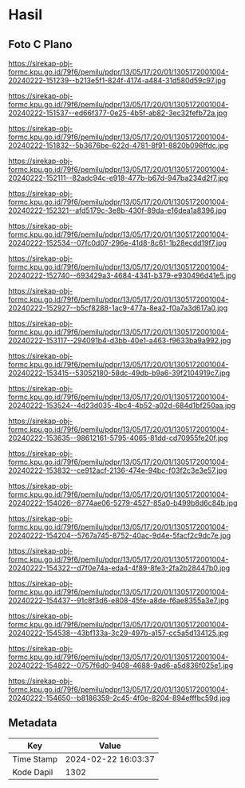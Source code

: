 # Hasil

## Foto C Plano

https://sirekap-obj-formc.kpu.go.id/79f6/pemilu/pdpr/13/05/17/20/01/1305172001004-20240222-151239--b213e5f1-824f-4174-a484-31d580d59c97.jpg

https://sirekap-obj-formc.kpu.go.id/79f6/pemilu/pdpr/13/05/17/20/01/1305172001004-20240222-151537--ed66f377-0e25-4b5f-ab82-3ec32fefb72a.jpg

https://sirekap-obj-formc.kpu.go.id/79f6/pemilu/pdpr/13/05/17/20/01/1305172001004-20240222-151832--5b3676be-622d-4781-8f91-8820b096ffdc.jpg

https://sirekap-obj-formc.kpu.go.id/79f6/pemilu/pdpr/13/05/17/20/01/1305172001004-20240222-152111--82adc94c-e918-477b-b67d-947ba234d2f7.jpg

https://sirekap-obj-formc.kpu.go.id/79f6/pemilu/pdpr/13/05/17/20/01/1305172001004-20240222-152321--afd5179c-3e8b-430f-89da-e16dea1a8396.jpg

https://sirekap-obj-formc.kpu.go.id/79f6/pemilu/pdpr/13/05/17/20/01/1305172001004-20240222-152534--07fc0d07-296e-41d8-8c61-1b28ecdd19f7.jpg

https://sirekap-obj-formc.kpu.go.id/79f6/pemilu/pdpr/13/05/17/20/01/1305172001004-20240222-152740--693429a3-4684-4341-b379-e930496d41e5.jpg

https://sirekap-obj-formc.kpu.go.id/79f6/pemilu/pdpr/13/05/17/20/01/1305172001004-20240222-152927--b5cf8288-1ac9-477a-8ea2-f0a7a3d617a0.jpg

https://sirekap-obj-formc.kpu.go.id/79f6/pemilu/pdpr/13/05/17/20/01/1305172001004-20240222-153117--294091b4-d3bb-40e1-a463-f9633ba9a992.jpg

https://sirekap-obj-formc.kpu.go.id/79f6/pemilu/pdpr/13/05/17/20/01/1305172001004-20240222-153415--53052180-58dc-49db-b9a6-39f2104919c7.jpg

https://sirekap-obj-formc.kpu.go.id/79f6/pemilu/pdpr/13/05/17/20/01/1305172001004-20240222-153524--4d23d035-4bc4-4b52-a02d-684d1bf250aa.jpg

https://sirekap-obj-formc.kpu.go.id/79f6/pemilu/pdpr/13/05/17/20/01/1305172001004-20240222-153635--98612161-5795-4065-81dd-cd70955fe20f.jpg

https://sirekap-obj-formc.kpu.go.id/79f6/pemilu/pdpr/13/05/17/20/01/1305172001004-20240222-153832--ce912acf-2136-474e-94bc-f03f2c3e3e57.jpg

https://sirekap-obj-formc.kpu.go.id/79f6/pemilu/pdpr/13/05/17/20/01/1305172001004-20240222-154026--8774ae06-5279-4527-85a0-b499b8d6c84b.jpg

https://sirekap-obj-formc.kpu.go.id/79f6/pemilu/pdpr/13/05/17/20/01/1305172001004-20240222-154204--5767a745-8752-40ac-9d4e-5facf2c9dc7e.jpg

https://sirekap-obj-formc.kpu.go.id/79f6/pemilu/pdpr/13/05/17/20/01/1305172001004-20240222-154322--d7f0e74a-eda4-4f89-8fe3-2fa2b28447b0.jpg

https://sirekap-obj-formc.kpu.go.id/79f6/pemilu/pdpr/13/05/17/20/01/1305172001004-20240222-154437--91c8f3d6-e808-45fe-a8de-f6ae8355a3e7.jpg

https://sirekap-obj-formc.kpu.go.id/79f6/pemilu/pdpr/13/05/17/20/01/1305172001004-20240222-154538--43bf133a-3c29-497b-a157-cc5a5d134125.jpg

https://sirekap-obj-formc.kpu.go.id/79f6/pemilu/pdpr/13/05/17/20/01/1305172001004-20240222-154822--0757f6d0-9408-4688-9ad6-a5d836f025e1.jpg

https://sirekap-obj-formc.kpu.go.id/79f6/pemilu/pdpr/13/05/17/20/01/1305172001004-20240222-154650--b8186359-2c45-4f0e-8204-894efffbc59d.jpg


## Metadata

| Key        | Value               |
| ---------- | ------------------- |
| Time Stamp | 2024-02-22 16:03:37 |
| Kode Dapil | 1302                |



